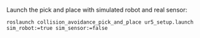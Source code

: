 Launch the pick and place with simulated robot and real sensor:
```
roslaunch collision_avoidance_pick_and_place ur5_setup.launch sim_robot:=true sim_sensor:=false
```
